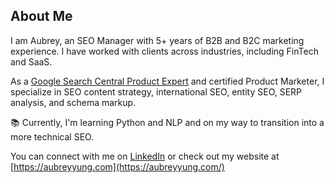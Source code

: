 ## About Me

I am Aubrey, an SEO Manager with 5+ years of B2B and B2C marketing experience. I have worked with clients across industries, including FinTech and SaaS.

As a [Google Search Central Product Expert](https://support.google.com/profile/247347691) and certified Product Marketer, I specialize in SEO content strategy, international SEO, entity SEO, SERP analysis, and schema markup.

📚 Currently, I'm learning Python and NLP and on my way to transition into a more technical SEO.

You can connect with me on [LinkedIn](https://www.linkedin.com/in/aubreyyung/) or check out my website at [https://aubreyyung.com](https://aubreyyung.com/)
